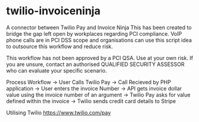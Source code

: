# twilio-invoiceninja
A connector between Twilio Pay and Invoice Ninja
This has been created to bridge the gap left open by workplaces regarding PCI compliance. VoIP phone calls are in PCI DSS scope and organisations can use this script idea to outsource this workflow and reduce risk.

This workflow has not been approved by a PCI QSA. Use at your own risk.
If you are unsure, contact an authorised QUALIFIED SECURITY ASSESSOR who can evaluate your specific scenario.

Process Workflow -> 
  User Calls Twilio Pay -> Call Recieved by PHP application -> User enters the invoice Number -> API gets invoice dollar value using the    invoice number of an argument -> Twilio Pay asks for value defined within the invoice -> Twilio <Pay> sends credit card details to Stripe

Utilising Twilio <Pay>
  https://www.twilio.com/pay
